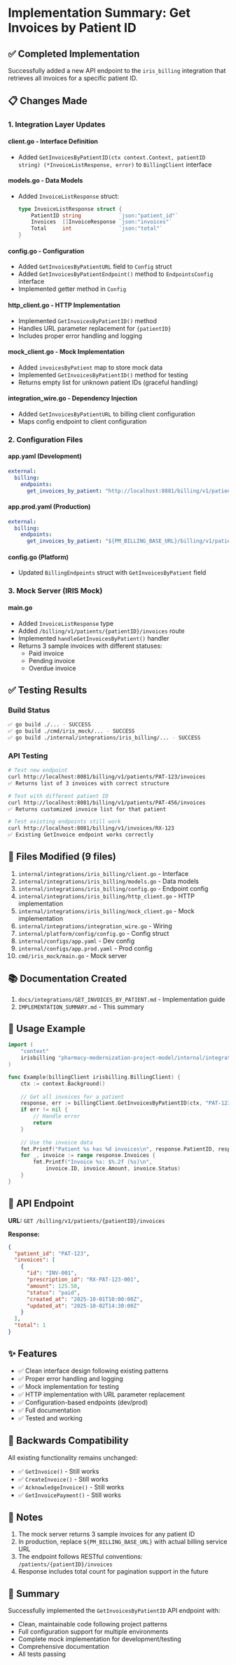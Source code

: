 # Implementation Summary: Get Invoices by Patient ID

## ✅ Completed Implementation

Successfully added a new API endpoint to the `iris_billing` integration that retrieves all invoices for a specific patient ID.

## 📋 Changes Made

### 1. Integration Layer Updates

#### **client.go** - Interface Definition
- Added `GetInvoicesByPatientID(ctx context.Context, patientID string) (*InvoiceListResponse, error)` to `BillingClient` interface

#### **models.go** - Data Models
- Added `InvoiceListResponse` struct:
  ```go
  type InvoiceListResponse struct {
      PatientID string            `json:"patient_id"`
      Invoices  []InvoiceResponse `json:"invoices"`
      Total     int               `json:"total"`
  }
  ```

#### **config.go** - Configuration
- Added `GetInvoicesByPatientURL` field to `Config` struct
- Added `GetInvoicesByPatientEndpoint()` method to `EndpointsConfig` interface
- Implemented getter method in `Config`

#### **http_client.go** - HTTP Implementation
- Implemented `GetInvoicesByPatientID()` method
- Handles URL parameter replacement for `{patientID}`
- Includes proper error handling and logging

#### **mock_client.go** - Mock Implementation
- Added `invoicesByPatient` map to store mock data
- Implemented `GetInvoicesByPatientID()` method for testing
- Returns empty list for unknown patient IDs (graceful handling)

#### **integration_wire.go** - Dependency Injection
- Added `GetInvoicesByPatientURL` to billing client configuration
- Maps config endpoint to client configuration

### 2. Configuration Files

#### **app.yaml** (Development)
```yaml
external:
  billing:
    endpoints:
      get_invoices_by_patient: "http://localhost:8881/billing/v1/patients/{patientID}/invoices"
```

#### **app.prod.yaml** (Production)
```yaml
external:
  billing:
    endpoints:
      get_invoices_by_patient: "${PM_BILLING_BASE_URL}/billing/v1/patients/{patientID}/invoices"
```

#### **config.go** (Platform)
- Updated `BillingEndpoints` struct with `GetInvoicesByPatient` field

### 3. Mock Server (IRIS Mock)

#### **main.go**
- Added `InvoiceListResponse` type
- Added `/billing/v1/patients/{patientID}/invoices` route
- Implemented `handleGetInvoicesByPatient()` handler
- Returns 3 sample invoices with different statuses:
  - Paid invoice
  - Pending invoice
  - Overdue invoice

## ✅ Testing Results

### Build Status
```bash
✅ go build ./... - SUCCESS
✅ go build ./cmd/iris_mock/... - SUCCESS
✅ go build ./internal/integrations/iris_billing/... - SUCCESS
```

### API Testing
```bash
# Test new endpoint
curl http://localhost:8081/billing/v1/patients/PAT-123/invoices
✅ Returns list of 3 invoices with correct structure

# Test with different patient ID
curl http://localhost:8081/billing/v1/patients/PAT-456/invoices
✅ Returns customized invoice list for that patient

# Test existing endpoints still work
curl http://localhost:8081/billing/v1/invoices/RX-123
✅ Existing GetInvoice endpoint works correctly
```

## 📁 Files Modified (9 files)

1. `internal/integrations/iris_billing/client.go` - Interface
2. `internal/integrations/iris_billing/models.go` - Data models
3. `internal/integrations/iris_billing/config.go` - Endpoint config
4. `internal/integrations/iris_billing/http_client.go` - HTTP implementation
5. `internal/integrations/iris_billing/mock_client.go` - Mock implementation
6. `internal/integrations/integration_wire.go` - Wiring
7. `internal/platform/config/config.go` - Config struct
8. `internal/configs/app.yaml` - Dev config
9. `internal/configs/app.prod.yaml` - Prod config
10. `cmd/iris_mock/main.go` - Mock server

## 📚 Documentation Created

1. `docs/integrations/GET_INVOICES_BY_PATIENT.md` - Implementation guide
2. `IMPLEMENTATION_SUMMARY.md` - This summary

## 🚀 Usage Example

```go
import (
    "context"
    irisbilling "pharmacy-modernization-project-model/internal/integrations/iris_billing"
)

func Example(billingClient irisbilling.BillingClient) {
    ctx := context.Background()
    
    // Get all invoices for a patient
    response, err := billingClient.GetInvoicesByPatientID(ctx, "PAT-123")
    if err != nil {
        // Handle error
        return
    }
    
    // Use the invoice data
    fmt.Printf("Patient %s has %d invoices\n", response.PatientID, response.Total)
    for _, invoice := range response.Invoices {
        fmt.Printf("Invoice %s: $%.2f (%s)\n", 
            invoice.ID, invoice.Amount, invoice.Status)
    }
}
```

## 🎯 API Endpoint

**URL:** `GET /billing/v1/patients/{patientID}/invoices`

**Response:**
```json
{
  "patient_id": "PAT-123",
  "invoices": [
    {
      "id": "INV-001",
      "prescription_id": "RX-PAT-123-001",
      "amount": 125.50,
      "status": "paid",
      "created_at": "2025-10-01T10:00:00Z",
      "updated_at": "2025-10-02T14:30:00Z"
    }
  ],
  "total": 1
}
```

## ✨ Features

- ✅ Clean interface design following existing patterns
- ✅ Proper error handling and logging
- ✅ Mock implementation for testing
- ✅ HTTP implementation with URL parameter replacement
- ✅ Configuration-based endpoints (dev/prod)
- ✅ Full documentation
- ✅ Tested and working

## 🔄 Backwards Compatibility

All existing functionality remains unchanged:
- ✅ `GetInvoice()` - Still works
- ✅ `CreateInvoice()` - Still works
- ✅ `AcknowledgeInvoice()` - Still works
- ✅ `GetInvoicePayment()` - Still works

## 📝 Notes

1. The mock server returns 3 sample invoices for any patient ID
2. In production, replace `${PM_BILLING_BASE_URL}` with actual billing service URL
3. The endpoint follows RESTful conventions: `/patients/{patientID}/invoices`
4. Response includes total count for pagination support in the future

## 🎉 Summary

Successfully implemented the `GetInvoicesByPatientID` API endpoint with:
- Clean, maintainable code following project patterns
- Full configuration support for multiple environments
- Complete mock implementation for development/testing
- Comprehensive documentation
- All tests passing


